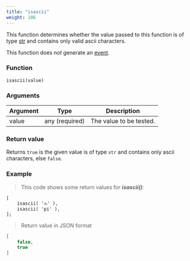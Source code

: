 ```yaml
---
title: "isascii"
weight: 106
---
```


This function determines whether the value passed to this function is of
type [str](../../data-types/str) and contains only valid ascii characters.

This function does *not* generate an [event](../../overview/events).

### Function

`isascii(value)`

### Arguments

Argument | Type | Description
-------- | ---- | -----------
value | any (required) | The value to be tested.

### Return value

Returns `true` is the given value is of type `str` and contains only ascii characters, else `false`.

### Example

> This code shows some return values for ***isascii()***:

```thingsdb,json_response
[
    isascii( 'ԉ' ),
    isascii( 'pi' ),
];
```

> Return value in JSON format

```json
[
    false,
    true
]
```
